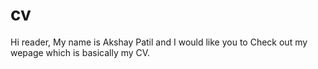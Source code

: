 # cv
Hi reader,
My name is Akshay Patil and I would like you to Check out my wepage which is basically my CV.
